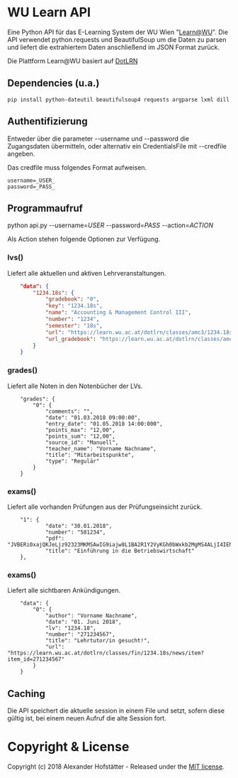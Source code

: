 # WU Learn API

Eine Python API für das E-Learning System der WU Wien "[Learn@WU](https://learn.wu.ac.at/)". Die API verwendet python.requests und BeautifulSoup um die Daten zu parsen und liefert die extrahiertem Daten anschließend im JSON Format zurück.

Die Plattform Learn@WU basiert auf [DotLRN](http://www.dotlrn.org/)

## Dependencies (u.a.)

`pip install python-dateutil beautifulsoup4 requests argparse lxml dill`

## Authentifizierung

Entweder über die parameter --username und --password die Zugangsdaten übermitteln, oder alternativ ein CredentialsFile mit --credfile angeben.

Das credfile muss folgendes Format aufweisen.

```
username=_USER_
password=_PASS_
```

## Programmaufruf

python api.py --username=_USER_ --password=_PASS_ --action=_ACTION_

Als Action stehen folgende Optionen zur Verfügung.

### lvs()
Liefert alle aktuellen und aktiven Lehrveranstaltungen.

``` json
	"data": {
		"1234.18s": {
			"gradebook": "0", 
			"key": "1234.18s", 
			"name": "Accounting & Management Control III", 
			"number": "1234", 
			"semester": "18s", 
			"url": "https://learn.wu.ac.at/dotlrn/classes/amc3/1234.18s/", 
            "url_gradebook": "https://learn.wu.ac.at/dotlrn/classes/amc3/1234.18s/gradebook/student/"
		}
	}
```


### grades()
Liefert alle Noten in den Notenbücher der LVs.
```
	"grades": {
		"0": {
			"comments": "", 
			"date": "01.03.2018 09:00:00", 
			"entry_date": "01.05.2018 14:00:000", 
			"points_max": "12,00", 
			"points_sum": "12,00", 
			"source_id": "Manuell", 
			"teacher_name": "Vorname Nachname", 
			"title": "Mitarbeitspunkte", 
			"type": "Regulär"
		}
	}
```

### exams()
Liefert alle vorhanden Prüfungen aus der Prüfungseinsicht zurück.
```
	"1": {
            "date": "30.01.2018", 
            "number": "581234", 
            "pdf": "JVBERi0xajQKJeLjz92323MKMSAwIG9iajw8L1BA2R1Y2VyKGh0bWxkb2MgMS4ALjI4IENvcHlyaWdodCAxOTk3LTIwAYgRWFzeSBTb2Z0d2FyZSBQcm9kdWN0cywgQWxsIFJpZ2h0cyadasBSZXNlcndZlZC...", 
            "title": "Einführung in die Betriebswirtschaft"
	}, 
```

### exams()
Liefert alle sichtbaren Ankündigungen.
```
	"data": {
        "0": {
            "author": "Vorname Nachname", 
            "date": "01. Juni 2018", 
            "lv": "1234.18", 
            "number": "271234567", 
            "title": "Lehrtutor/in gesucht!", 
            "url": "https://learn.wu.ac.at/dotlrn/classes/fin/1234.18s/news/item?item_id=271234567"
        }
    } 

```

## Caching
Die API speichert die aktuelle session in einem File und setzt, sofern diese gültig ist, bei einem neuen Aufruf die alte Session fort.

# Copyright & License

Copyright (c) 2018 Alexander Hofstätter - Released under the [MIT license](LICENSE.md).